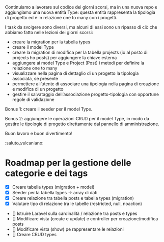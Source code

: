 Continuiamo a lavorare sul codice dei giorni scorsi, ma in una nuova repo e aggiungiamo una nuova entità Type: questa entità rappresenta la tipologia di progetto ed è in relazione one to many con i progetti.

I task da svolgere sono diversi, ma alcuni di essi sono un ripasso di ciò che abbiamo fatto nelle lezioni dei giorni scorsi:

-   creare la migration per la tabella types
-   creare il model Type
-   creare la migration di modifica per la tabella projects (io al posto di projects ho posts) per aggiungere la chiave esterna
-   aggiungere ai model Type e Project (Post) i metodi per definire la relazione one to many
-   visualizzare nella pagina di dettaglio di un progetto la tipologia associata, se presente
-   permettere all’utente di associare una tipologia nella pagina di creazione e modifica di un progetto
-   gestire il salvataggio dell’associazione progetto-tipologia con opportune regole di validazione

Bonus 1:
creare il seeder per il model Type.

Bonus 2:
aggiungere le operazioni CRUD per il model Type, in modo da gestire le tipologie di progetto direttamente dal pannello di amministrazione.

Buon lavoro e buon divertimento!

:saluto_vulcaniano:

# Roadmap per la gestione delle categorie e dei tags

-   [x] Creare tabella types (migration + model)
-   [x] Seeder per la tabella types -> array di dati
-   [x] Creare relazione tra tabella posts e tabella types (migration)
-   [x] Valutare tipo di relazione tra le tabelle (restricted, null, noaction)
-   [] Istruire Laravel sulla cardinalità / relazione tra posts e types
-   [] Modificare vista (create e update) e controller per creazione/modifica posts
-   [] Modificare vista (show) pe rappresentare le relazioni
-   [] Creare CRUD types
